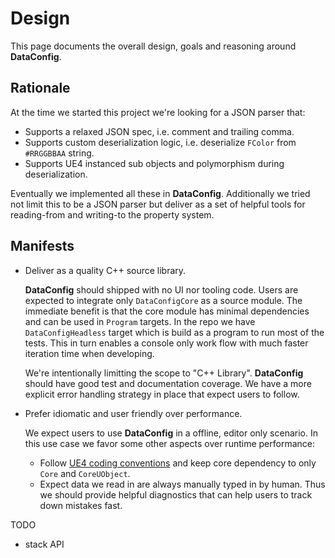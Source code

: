 # Design

This page documents the overall design, goals and reasoning around **DataConfig**.

## Rationale

At the time we started this project we're looking for a JSON parser that:

- Supports a relaxed JSON spec, i.e. comment and trailing comma.
- Supports custom deserialization logic, i.e. deserialize `FColor` from `#RRGGBBAA` string.
- Supports UE4 instanced sub objects and polymorphism during deserialization.

Eventually we implemented all these in **DataConfig**. Additionally we tried not limit this to be a JSON parser but deliver as a set of helpful tools for reading-from and writing-to the property system. 

## Manifests

- Deliver as a quality C++ source library.
  
  **DataConfig** should shipped with no UI nor tooling code. Users are expected to integrate only `DataConfigCore` as a source module.
  The immediate benefit is that the core module has minimal dependencies and can be used in `Program` targets. In the repo we have `DataConfigHeadless` target
  which is build as a program to run most of the tests. This in turn enables a console only work flow with much faster iteration time when developing.

  We're intentionally limitting the scope to "C++ Library". **DataConfig** should have good test and documentation coverage. We have a more explicit error handling
  strategy in place that expect users to follow.

- Prefer idiomatic and user friendly over performance.

  We expect users to use **DataConfig** in a offline, editor only scenario. In this use case we favor some other aspects over runtime performance:

    - Follow [UE4 coding conventions][2] and keep core dependency to only `Core` and `CoreUObject`.
    - Expect data we read in are always manually typed in by human. Thus we should provide helpful diagnostics that can help users to track down mistakes fast.

TODO
- stack API

[1]:https://www.unrealengine.com/en-US/blog/unreal-property-system-reflection "Unreal Property System (Reflection)"
[2]:https://docs.unrealengine.com/en-US/ProductionPipelines/DevelopmentSetup/CodingStandard/index.html "UE4 Coding Standard"
